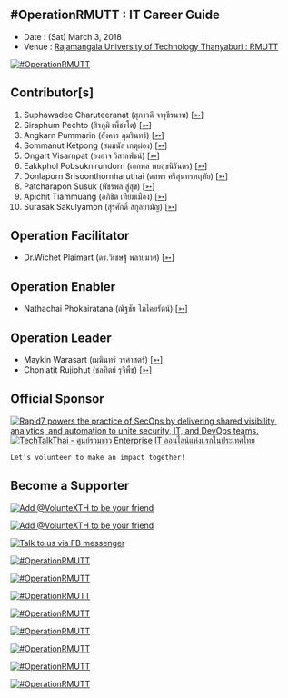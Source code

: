 ## #OperationRMUTT : IT Career Guide

+ Date : (Sat) March 3, 2018
+ Venue : [Rajamangala University of Technology Thanyaburi : RMUTT](http://www.rmutt.ac.th/)

[![](/OperationRMUTT/pic/Group.jpg "#OperationRMUTT")](https://www.facebook.com/hashtag/OperationRMUTT)

## Contributor[s]
1. Suphawadee Charuteeranat (สุภาวดี จารุธีรนาท) [[➳](https://www.facebook.com/thdeemiss03)]
1. Siraphum Pechto (สิรภูมิ เพ็ชรโต) [[➳](https://www.facebook.com/SiraphumPechto)]
1. Angkarn Pummarin (อังคาร ภุมรินทร์) [[➳](https://www.facebook.com/in8l00p)]
1. Sommanut Ketpong (สมมนัส เกตุผ่อง) [[➳](https://www.facebook.com/tong.ketpong)]
1. Ongart Visarnpat (องอาจ วิสาลพัธน์) [[➳](https://www.facebook.com/profile.php?id=100001047251442)]
1. Eakkphol Pobsuknirundorn (เอกพล พบสุขนิรันดร) [[➳](https://www.facebook.com/eakkphol)]
1. Donlaporn Srisoonthornharuthai (ดลพร ศรีสุนทรหฤทัย) [[➳](https://www.facebook.com/icezybodyslam.fc)]
1. Patcharapon Susuk (พัชรพล สู่สุข) [[➳](https://www.facebook.com/Forestwick)]
1. Apichit Tiammuang (อภิชิต เทียมเมือง) [[➳](https://www.facebook.com/zer0kan)]
1. Surasak Sakulyamon (สุรศักดิ์ สกุลยามัญ) [[➳](https://www.facebook.com/profile.php?id=100007446705392)]

## Operation Facilitator
+ Dr.Wichet Plaimart (ดร.วิเชษฐ์ พลายมาศ) [[➳](https://www.facebook.com/wichet.plaimart)]

## Operation Enabler
+ Nathachai Phokairatana (ณัฐชัย โภไคยรัตน์) [[➳](https://www.facebook.com/mobiuz.pw)]

## Operation Leader
+ Maykin Warasart (เมฆินทร์ วรศาสตร์) [[➳](http://mk.in.th)]
+ Chonlatit Rujiphut (ชลทิตย์ รุจิพืช) [[➳](https://www.facebook.com/Tsunakun27)]

## Official Sponsor
[![](/OperationRMUTT/pic/Rapid7_logo_300.png "Rapid7 powers the practice of SecOps by delivering shared visibility, analytics, and automation to unite security, IT, and DevOps teams.")](https://www.rapid7.com/)
[![](/OperationRMUTT/pic/TechTalkThai.jpg "TechTalkThai - ศูนย์รวมข่าว Enterprise IT ออนไลน์แห่งแรกในประเทศไทย")](https://www.techtalkthai.com/)

```markdown
Let's volunteer to make an impact together!
```

## Become a Supporter

[![](https://scdn.line-apps.com/n/line_add_friends/btn/en.png "Add @VolunteXTH to be your friend")](https://lin.ee/cnIgUj4)

[![](/@VolunteXTH.png "Add @VolunteXTH to be your friend")](https://line.me/R/ti/p/@voluntex)

[![](/fb-m.png "Talk to us via FB messenger")](https://m.me/VolunteXTH)

[![](/OperationRMUTT/pic/Opening.png "#OperationRMUTT")](https://youtu.be/9-vCHJvjWBU)

[![](/OperationRMUTT/pic/During.jpg "#OperationRMUTT")](https://www.facebook.com/hashtag/OperationRMUTT)

[![](/OperationRMUTT/pic/During1.jpg "#OperationRMUTT")](https://www.facebook.com/hashtag/OperationRMUTT)

[![](/OperationRMUTT/pic/During2.jpg "#OperationRMUTT")](https://www.facebook.com/hashtag/OperationRMUTT)

[![](/OperationRMUTT/pic/During3.jpg "#OperationRMUTT")](https://www.facebook.com/hashtag/OperationRMUTT)

[![](/OperationRMUTT/pic/During4.jpg "#OperationRMUTT")](https://www.facebook.com/hashtag/OperationRMUTT)

[![](/OperationRMUTT/pic/During5.jpg "#OperationRMUTT")](https://www.facebook.com/hashtag/OperationRMUTT)

[![](/OperationRMUTT/pic/Poster.jpg "#OperationRMUTT")](https://www.facebook.com/hashtag/OperationRMUTT)
